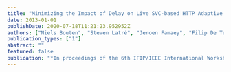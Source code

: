 ```yaml
---
title: "Minimizing the Impact of Delay on Live SVC-based HTTP Adaptive Streaming Services"
date: 2013-01-01
publishDate: 2020-07-18T11:21:23.952952Z
authors: ["Niels Bouten", "Steven Latré", "Jeroen Famaey", "Filip De Turck", "Werner Van Leekwijck"]
publication_types: ["1"]
abstract: ""
featured: false
publication: "*In proceedings of the 6th IFIP/IEEE International Workshop on Distributed Autonomous Network Management Systems (DANMS)*"
---
```



